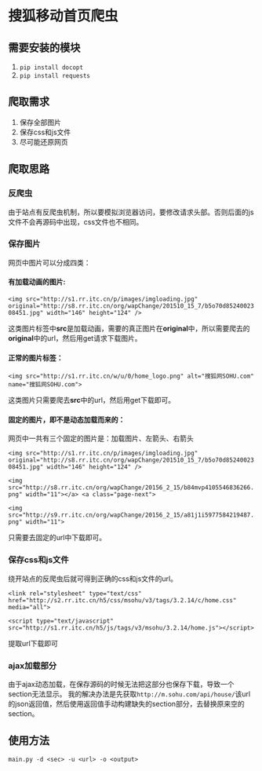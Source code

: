 # 搜狐移动首页爬虫

## 需要安装的模块
1. ``` pip install docopt ```
2. ``` pip install requests ```

## 爬取需求

1. 保存全部图片
2. 保存css和js文件
3. 尽可能还原网页

## 爬取思路

### 反爬虫

由于站点有反爬虫机制，所以要模拟浏览器访问，要修改请求头部。否则后面的js文件不会再源码中出现，css文件也不相同。

### 保存图片
网页中图片可以分成四类：

#### 有加载动画的图片:

```<img src="http://s1.rr.itc.cn/p/images/imgloading.jpg" original="http://s8.rr.itc.cn/org/wapChange/201510_15_7/b5o70d8524002308451.jpg" width="146" height="124" />```

这类图片标签中**src**是加载动画，需要的真正图片在**original**中，所以需要爬去的**original**中的url，然后用get请求下载图片。

#### 正常的图片标签： 

```<img src="http://s1.rr.itc.cn/w/u/0/home_logo.png" alt="搜狐网SOHU.com" name="搜狐网SOHU.com">```

这类图片只需要爬去**src**中的url，然后用get下载即可。

#### 固定的图片，即不是动态加载而来的：

网页中一共有三个固定的图片是：加载图片、左箭头、右箭头

```<img src="http://s1.rr.itc.cn/p/images/imgloading.jpg" original="http://s8.rr.itc.cn/org/wapChange/201510_15_7/b5o70d8524002308451.jpg" width="146" height="124" />```

```<img src="http://s8.rr.itc.cn/org/wapChange/20156_2_15/b84mvp4105546836266.png" width="11"></a> <a class="page-next">```

```<img src="http://s9.rr.itc.cn/org/wapChange/20156_2_15/a81j1i5977584219487.png" width="11">```

只需要去固定的url中下载即可。

### 保存css和js文件

绕开站点的反爬虫后就可得到正确的css和js文件的url。

```<link rel="stylesheet" type="text/css" href="http://s2.rr.itc.cn/h5/css/msohu/v3/tags/3.2.14/c/home.css" media="all">```

```<script type="text/javascript" src="http://s1.rr.itc.cn/h5/js/tags/v3/msohu/3.2.14/home.js"></script>```

提取url下载即可

### ajax加载部分

由于ajax动态加载，在保存源码的时候无法把这部分也保存下载，导致一个section无法显示。
我的解决办法是先获取```http://m.sohu.com/api/house/```该url的json返回值，然后使用返回值手动构建缺失的section部分，去替换原来空的section。

## 使用方法

```main.py -d <sec> -u <url> -o <output>```